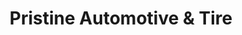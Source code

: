 ---
title: "Pristine Automotive & Tire"
url: /spring-hope/pristine-automotive-and-tire/
shop: tyres
---